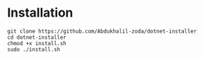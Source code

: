 # Installation
```
git clone https://github.com/Abdukhalil-zoda/dotnet-installer
cd dotnet-installer
chmod +x install.sh
sudo ./install.sh
```
